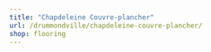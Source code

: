 ```yaml
---
title: "Chapdeleine Couvre-plancher"
url: /drummondville/chapdeleine-couvre-plancher/
shop: flooring
---
```

